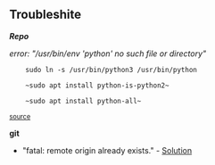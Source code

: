 ## Troubleshite

***Repo***

*error: "/usr/bin/env 'python' no such file or directory"*

        sudo ln -s /usr/bin/python3 /usr/bin/python

        ~sudo apt install python-is-python2~

        ~sudo apt install python-all~

<sub>[source](https://source.android.com/setup/build/downloading#initializing-a-repo-client)</sub>

**git**
* "fatal: remote origin already exists." - [Solution](https://docs.github.com/en/get-started/getting-started-with-git/managing-remote-repositories)

